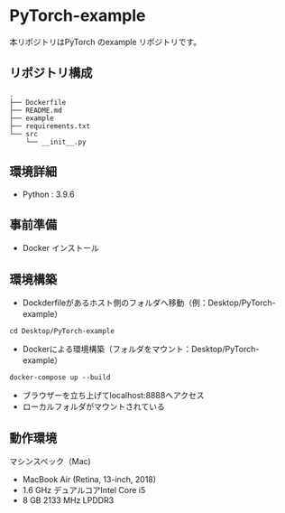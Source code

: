 # PyTorch-example

本リポジトリはPyTorch のexample リポジトリです。


## リポジトリ構成
```
.
├── Dockerfile
├── README.md
├── example
├── requirements.txt
└── src
    └── __init__.py
```

## 環境詳細

- Python : 3.9.6


## 事前準備

- Docker インストール


## 環境構築

* Dockderfileがあるホスト側のフォルダへ移動（例：Desktop/PyTorch-example）
```
cd Desktop/PyTorch-example
```

* Dockerによる環境構築（フォルダをマウント：Desktop/PyTorch-example）
```
docker-compose up --build
```

* ブラウザーを立ち上げてlocalhost:8888へアクセス
* ローカルフォルダがマウントされている


## 動作環境
マシンスペック（Mac)
- MacBook Air (Retina, 13-inch, 2018)
- 1.6 GHz デュアルコアIntel Core i5
- 8 GB 2133 MHz LPDDR3
